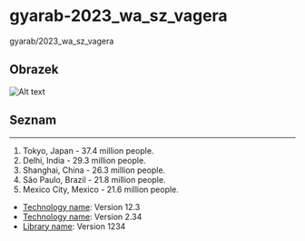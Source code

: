 # gyarab-2023_wa_sz_vagera

gyarab/2023_wa_sz_vagera

## Obrazek
![Alt text](https://www.simplilearn.com/ice9/free_resources_article_thumb/what_is_image_Processing.jpg)
## Seznam
***
1. Tokyo, Japan - 37.4 million people.
2. Delhi, India - 29.3 million people.
3. Shanghai, China - 26.3 million people.
4. São Paulo, Brazil - 21.8 million people.
5. Mexico City, Mexico - 21.6 million people.



* [Technology name](https://example.com): Version 12.3 
* [Technology name](https://example.com): Version 2.34
* [Library name](https://example.com): Version 1234
